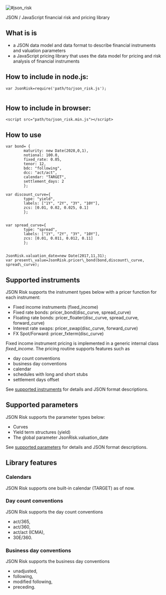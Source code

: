 ![#json_risk](pics/logo.png)

JSON / JavaScript financial risk and pricing library

## What is is
- a JSON data model and data format to describe financial instruments and valuation parameters
- a JavaScript pricing library that uses the data model for pricing and risk analysis of financial instruments

## How to include in node.js:

```
var JsonRisk=require('path/to/json_risk.js');


```

## How to include in browser:
 
```
<script src="path/to/json_risk.min.js"></script>
```

## How to use

```
var bond= {
        maturity: new Date(2028,0,1),
        notional: 100.0,
        fixed_rate: 0.05,
        tenor: 12,
        bdc: "following",
        dcc: "act/act",
        calendar: "TARGET",
        settlement_days: 2
        };

var discount_curve={
        type: "yield",
        labels: ["1Y", "2Y", "3Y", "10Y"],
        zcs: [0.01, 0.02, 0.025, 0.1]
        };
        

var spread_curve={
        type: "spread",
        labels: ["1Y", "2Y", "3Y", "10Y"],
        zcs: [0.01, 0.011, 0.012, 0.11]
        };

        
JsonRisk.valuation_date=new Date(2017,11,31);
var present\_value=JsonRisk.pricer\_bond(bond,discount\_curve, spread\_curve);

```

## Supported instruments

JSON Risk supports the instrument types below with a pricer function for each instrument:
 
- Fixed income instruments (fixed\_income)
 - Fixed rate bonds: pricer\_bond(disc\_curve, spread\_curve)
 - Floating rate bonds: pricer\_floater(disc\_curve, spread\_curve, forward\_curve)
 - Interest rate swaps: pricer\_swap(disc\_curve, forward\_curve)
 - FX Spot/Forward: pricer\_fxterm(disc\_curve)

Fixed income instrument pricing is implemented in a generic internal class _fixed\_income_. The pricing routine supports features such as

- day count conventions
- business day conventions
- calendar
- schedules with long and short stubs
- settlement days offset

See [supported instruments](docs/instruments.md) for details and JSON format descriptions.

## Supported parameters

JSON Risk supports the parameter types below:

- Curves
 - Yield term structures (yield)
- The global parameter JsonRisk.valuation_date

See [supported parameters](docs/params.md) for details and JSON format descriptions.

## Library features

### Calendars

JSON Risk supports one built-in calendar (TARGET) as of now.

### Day count conventions

JSON Risk supports the day count conventions

- act/365,
- act/360,
- act/act (ICMA),
- 30E/360.

### Business day conventions

JSON Risk supports the business day conventions

- unadjusted,
- following,
- modified following,
- preceding.

